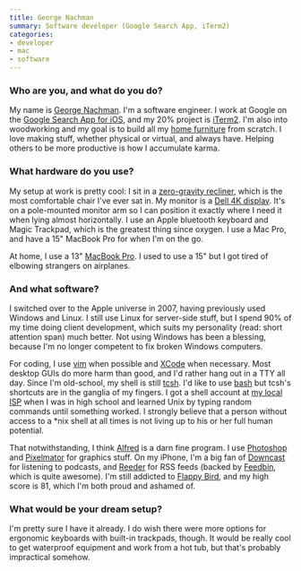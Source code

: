 ```yaml
---
title: George Nachman
summary: Software developer (Google Search App, iTerm2)
categories:
- developer
- mac
- software
---
```


### Who are you, and what do you do?

My name is [George Nachman](https://twitter.com/gnachman "George's Twitter account."). I'm a software engineer. I work at Google on the [Google Search App for iOS][google-search-ios], and my 20% project is [iTerm2][]. I'm also into woodworking and my goal is to build all my [home furniture](https://www.dropbox.com/sc/3pddlsoohndhe6b/AADVdOuWiFtcuLkOUr0Zi8k6a "George's photos of his home-made furniture.") from scratch. I love making stuff, whether physical or virtual, and always have. Helping others to be more productive is how I accumulate karma.

### What hardware do you use?

My setup at work is pretty cool: I sit in a [zero-gravity recliner][perfect-chair], which is the most comfortable chair I've ever sat in. My monitor is a [Dell 4K display][ultrasharp-up2414q]. It's on a pole-mounted monitor arm so I can position it exactly where I need it when lying almost horizontally. I use an Apple bluetooth keyboard and Magic Trackpad, which is the greatest thing since oxygen. I use a Mac Pro, and have a 15" MacBook Pro for when I'm on the go.

At home, I use a 13" [MacBook Pro][macbook-pro]. I used to use a 15" but I got tired of elbowing strangers on airplanes.

### And what software?

I switched over to the Apple universe in 2007, having previously used Windows and Linux. I still use Linux for server-side stuff, but I spend 90% of my time doing client development, which suits my personality (read: short attention span) much better. Not using Windows has been a blessing, because I'm no longer competent to fix broken Windows computers.

For coding, I use [vim][] when possible and [XCode][] when necessary. Most desktop GUIs do more harm than good, and I'd rather hang out in a TTY all day. Since I'm old-school, my shell is still [tcsh][]. I'd like to use [bash][] but tcsh's shortcuts are in the ganglia of my fingers. I got a shell account at [my local ISP](http://en.wikipedia.org/wiki/Digex "The Wikipedia entry for Digex.") when I was in high school and learned Unix by typing random commands until something worked. I strongly believe that a person without access to a *nix shell at all times is not living up to his or her full human potential.

That notwithstanding, I think [Alfred][] is a darn fine program. I use [Photoshop][] and [Pixelmator][] for graphics stuff. On my iPhone, I'm a big fan of [Downcast][downcast-ios] for listening to podcasts, and [Reeder][reeder-ios] for RSS feeds (backed by [Feedbin][], which is quite awesome). I'm still addicted to [Flappy Bird][flappy-bird-ios], and my high score is 81, which I'm both proud and ashamed of.

### What would be your dream setup?

I'm pretty sure I have it already. I do wish there were more options for ergonomic keyboards with built-in trackpads, though. It would be really cool to get waterproof equipment and work from a hot tub, but that's probably impractical somehow.

[macbook-pro]: https://www.apple.com/macbook-pro/ "A laptop."
[perfect-chair]: https://www.humantouch.com/perfect-chairs.html "A zero-gravity recliner."
[ultrasharp-up2414q]: http://accessories.us.dell.com/sna/productdetail.aspx?c=us&l=en&cs=19&sku=860-BBCD "A 24 inch 4K monitor."
[alfred]: https://www.alfredapp.com/ "A launcher app for the Mac."
[bash]: http://www.gnu.org/software/bash/ "A terminal shell."
[downcast-ios]: http://www.downcastapp.com/ "An app for downloading podcasts."
[feedbin]: https://feedbin.com/ "A feed reading service."
[flappy-bird-ios]: https://en.wikipedia.org/wiki/Flappy_Bird "A game about a bird avoiding pipes."
[google-search-ios]: https://itunes.apple.com/us/app/id284815942 "Google's Search app for iOS."
[iterm2]: https://iterm2.com/ "An alternative terminal application for Mac OS X."
[photoshop]: https://www.adobe.com/products/photoshop.html "A bitmap image editor."
[pixelmator]: https://www.pixelmator.com/mac/ "An image editor for the Mac."
[reeder-ios]: http://reederapp.com/ios/ "A Google Reader client for iOS."
[tcsh]: http://www.tcsh.org/Welcome "A command-line shell."
[vim]: https://www.vim.org/ "A command-line text editor."
[xcode]: https://en.wikipedia.org/wiki/Xcode "An IDE for Mac developers."
